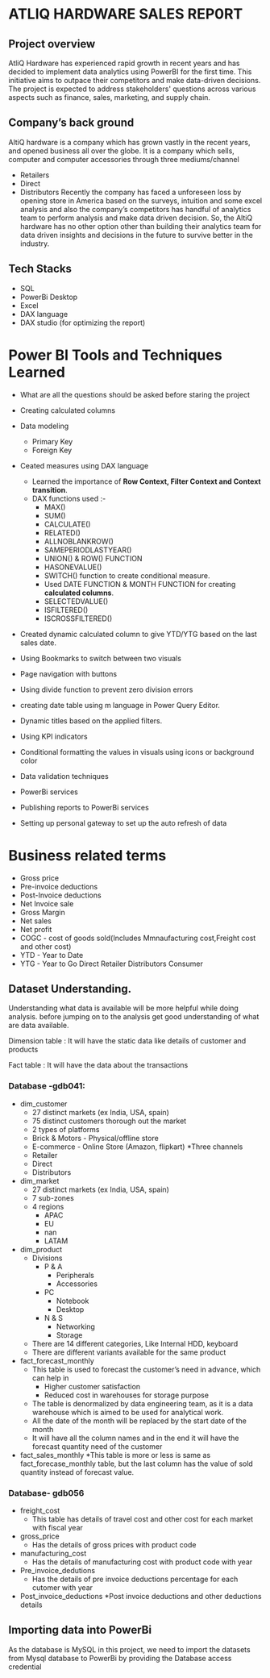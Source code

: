 # ATLIQ HARDWARE SALES REP0RT
## Project overview
AtliQ Hardware has experienced rapid growth in recent years and has decided to implement data analytics using PowerBI for the first time. 
This initiative aims to outpace their competitors and make data-driven decisions. The project is expected to address stakeholders' questions across various aspects such as
finance, sales, marketing, and supply chain.
## Company’s back ground
AltiQ hardware is a company which has grown vastly in the recent years, and opened business all over the globe. It is a company which sells, computer and computer accessories through three mediums/channel
* Retailers
* Direct
* Distributors
Recently the company has faced a unforeseen loss by opening store in America based on the surveys, intuition and some excel analysis and also the company’s competitors has handful of analytics team to perform analysis and make data driven decision. So, the AltiQ hardware has no other option other than building their analytics team for data driven insights and decisions in the future to survive better in the industry.

## Tech Stacks

* SQL
* PowerBi Desktop
* Excel
* DAX language
* DAX studio (for optimizing the report)
# Power BI Tools and Techniques Learned
* What are all the questions should be asked before staring the project
* Creating calculated columns
* Data modeling
  * Primary Key
  * Foreign Key
* Ceated measures using DAX language
     * Learned the importance of **Row Context, Filter Context and Context transition**.
     * DAX functions used :-
        * MAX()
        * SUM()
        * CALCULATE()
        * RELATED()
        * ALLNOBLANKROW()
        * SAMEPERIODLASTYEAR()
        * UNION() & ROW() FUNCTION
        * HASONEVALUE()
        * SWITCH() function to create conditional measure.
        * Used DATE FUNCTION & MONTH FUNCTION for creating **calculated columns**.
        * SELECTEDVALUE()
        * ISFILTERED()
        * ISCROSSFILTERED()
  
*  Created dynamic calculated column to give YTD/YTG based on the last sales date.   
* Using Bookmarks to switch between two visuals
* Page navigation with buttons
* Using divide function to prevent zero division errors
* creating date table using m language in Power Query Editor.
* Dynamic titles based on the applied filters.
* Using KPI indicators
* Conditional formatting the values in visuals using icons or background color
* Data validation techniques
* PowerBi services
* Publishing reports to PowerBi services
* Setting up personal gateway to set up the auto refresh of data
# Business related terms
* Gross price
* Pre-invoice deductions
* Post-Invoice deductions
* Net Invoice sale
* Gross Margin
* Net sales
* Net profit
* COGC - cost of goods sold(Includes Mmnaufacturing cost,Freight cost and other cost)
* YTD - Year to Date
* YTG - Year to Go
Direct
Retailer
Distributors
Consumer

## Dataset Understanding.
Understanding what data is available will be more helpful while doing analysis. before jumping on to the analysis get good understanding of what are data available.

 Dimension table : It will have the static data like details of customer and products

 Fact table : It will have the data about the transactions

  ### Database -gdb041:
 * dim_customer
   * 27 distinct markets (ex India, USA, spain)
   * 75 distinct customers thorough out the market
   * 2 types of platforms
   * Brick & Motors - Physical/offline store
   * E-commerce - Online Store (Amazon, flipkart)
   *Three channels
    * Retailer
    * Direct
    *  Distributors
 * dim_market
   * 27 distinct markets (ex India, USA, spain)
   * 7 sub-zones
   * 4 regions
     * APAC
     * EU
     * nan
     * LATAM
* dim_product
  * Divisions
      * P & A
        * Peripherals
        * Accessories
      * PC
        * Notebook
        * Desktop
      * N & S
        * Networking
        * Storage
  * There are 14 different categories, Like Internal HDD, keyboard
  * There are different variants available for the same product
* fact_forecast_monthly
   * This table is used to forecast the customer’s need in advance, which can help in
     * Higher customer satisfaction
     * Reduced cost in warehouses for storage purpose
   * The table is denormalized by data engineering team, as it is a data warehouse which is aimed to be used for analytical work.
   * All the date of the month will be replaced by the start date of the month
   * It will have all the column names and in the end it will have the forecast quantity need of the customer
* fact_sales_monthly
  *This table is more or less is same as fact_forecase_monthly table, but the last column has the value of sold quantity instead of forecast value.
### Database- gdb056
 * freight_cost
   * This table has details of travel cost and other cost for each market with fiscal year
 * gross_price
   * Has the details of gross prices with product code
 * manufacturing_cost
   * Has the details of manufacturing cost with product code with year
 * Pre_invoice_dedutions
   * Has the details of pre invoice deductions percentage for each cutomer with year
  * Post_invoice_deductions
 *Post invoice deductions and other deductions details
## Importing data into PowerBi
As the database is MySQL in this project, we need to import the datasets from Mysql database to PowerBi by providing the Database access credential
